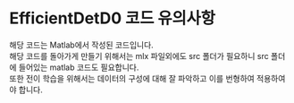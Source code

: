 EfficientDetD0 코드 유의사항
==
해당 코드는 Matlab에서 작성된 코드입니다.  
해당 코드를 돌아가게 만들기 위해서는 mlx 파일외에도 src 폴더가 필요하니 src 폴더에 들어있는 matlab 코드도 필요합니다.  
또한 전이 학습을 위해서는 데이터의 구성에 대해 잘 파악하고 이를 번형하여 적용하여야 합니다.  

